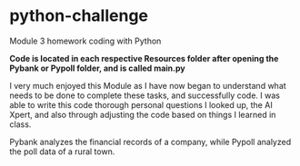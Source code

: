 # python-challenge
Module 3 homework coding with Python

**Code is located in each respective Resources folder after opening the Pybank or Pypoll folder, and is called main.py**

I very much enjoyed this Module as I have now began to understand what needs to be done to complete these tasks, and successfully code. I was able to write this code thorough personal questions I looked up, the AI Xpert, and also through adjusting the code based on things I learned in class.

Pybank analyzes the financial records of a company, while Pypoll analyzed the poll data of a rural town.
